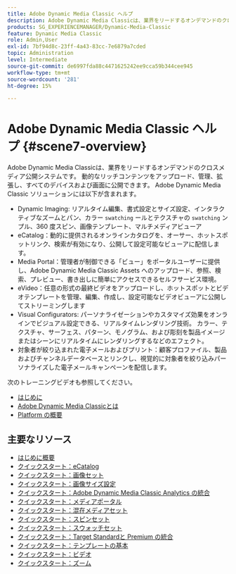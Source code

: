 ```yaml
---
title: Adobe Dynamic Media Classic ヘルプ
description: Adobe Dynamic Media Classicは、業界をリードするオンデマンドのクロスメディア公開システムです。 動的なリッチコンテンツをアップロード、管理、拡張し、すべてのデバイスおよび画面に公開できます。
products: SG_EXPERIENCEMANAGER/Dynamic-Media-Classic
feature: Dynamic Media Classic
role: Admin,User
exl-id: 7bf94d8c-23ff-4a43-83cc-7e6879a7cded
topic: Administration
level: Intermediate
source-git-commit: de6997fda88c4471625242ee9cca59b344cee945
workflow-type: tm+mt
source-wordcount: '281'
ht-degree: 15%

---
```


# Adobe Dynamic Media Classic ヘルプ {#scene7-overview}

Adobe Dynamic Media Classicは、業界をリードするオンデマンドのクロスメディア公開システムです。 動的なリッチコンテンツをアップロード、管理、拡張し、すべてのデバイスおよび画面に公開できます。 Adobe Dynamic Media Classic ソリューションには以下が含まれます。

* Dynamic Imaging: リアルタイム編集、書式設定とサイズ設定、インタラクティブなズームとパン、カラー `swatching` ールとテクスチャの `swatching` ンプル、360 度スピン、画像テンプレート、マルチメディアビューア
* eCatalog：動的に提供されるオンラインカタログを、オーサー、ホットスポットリンク、検索が有効になり、公開して設定可能なビューアに配信します。
* Media Portal：管理者が制御できる「ビュー」をポータルユーザーに提供し、Adobe Dynamic Media Classic Assets へのアップロード、参照、検索、プレビュー、書き出しに簡単にアクセスできるセルフサービス環境。
* eVideo：任意の形式の最終ビデオをアップロードし、ホットスポットとビデオテンプレートを管理、編集、作成し、設定可能なビデオビューアに公開してストリーミングします
* Visual Configurators: パーソナライゼーションやカスタマイズ効果をオンラインでビジュアル設定できる、リアルタイムレンダリング技術。 カラー、テクスチャ、サーフェス、パターン、モノグラム、および彫刻を製品イメージまたはシーンにリアルタイムにレンダリングするなどのエフェクト。
* 対象者が絞り込まれた電子メールおよびプリント：顧客プロファイル、製品およびチャンネルデータベースとリンクし、視覚的に対象者を絞り込みパーソナライズした電子メールキャンペーンを配信します。

次のトレーニングビデオも参照してください。

* [ はじめに ](https://s7d5.scene7.com/s7viewers/html5/VideoViewer.html?videoserverurl=https://s7d5.scene7.com/is/content/&emailurl=https://s7d5.scene7.com/s7/emailFriend&serverUrl=https://s7d5.scene7.com/is/image/&config=Scene7SharedAssets/Universal_HTML5_Video&contenturl=https://s7d5.scene7.com/skins/&asset=S7tutorials/570_Introduction_converted%20renamed_Getting%20Started-AVS)
* [Adobe Dynamic Media Classicとは ](https://s7d5.scene7.com/s7viewers/html5/VideoViewer.html?videoserverurl=https://s7d5.scene7.com/is/content/&emailurl=https://s7d5.scene7.com/s7/emailFriend&serverUrl=https://s7d5.scene7.com/is/image/&config=Scene7SharedAssets/Universal_HTML5_Video&contenturl=https://s7d5.scene7.com/skins/&asset=S7tutorials/577_What%20is%20Scene7_converted%20renamed_Getting%20Started-AVS)
* [Platform の概要 ](https://s7d5.scene7.com/s7viewers/html5/VideoViewer.html?videoserverurl=https://s7d5.scene7.com/is/content/&emailurl=https://s7d5.scene7.com/s7/emailFriend&serverUrl=https://s7d5.scene7.com/is/image/&config=Scene7SharedAssets/Universal_HTML5_Video&contenturl=https://s7d5.scene7.com/skins/&asset=S7tutorials/572_Platform%20Overview_converted%20renamed_Getting%20Started-AVS)

## 主要なリソース

* [はじめに概要](/help/using/dmc-platform-overview.md)
* [クイックスタート：eCatalog](/help/using/quick-start-ecatalog.md)
* [クイックスタート：画像セット](/help/using/quick-start-image-sets.md)
* [クイックスタート：画像サイズ設定](/help/using/quick-start-image-sizing.md)
* [クイックスタート：Adobe Dynamic Media Classic Analytics の統合](/help/using/quick-start-integrating-dmc-analytics.md)
* [クイックスタート：メディアポータル](/help/using/quick-start-media-portal-administration.md)
* [クイックスタート：混在メディアセット](/help/using/quick-start-mixed-media-sets.md)
* [クイックスタート：スピンセット](/help/using/quick-start-spin-sets.md)
* [クイックスタート：スウォッチセット](/help/using/quick-start-swatch-sets.md)
* [クイックスタート：Target Standardと Premium の統合](/help/using/quick-start-target-integration.md)
* [クイックスタート：テンプレートの基本](/help/using/quick-start-template-basics.md)
* [クイックスタート：ビデオ](/help/using/quick-start-video.md)
* [クイックスタート：ズーム](/help/using/quick-start-zoom.md)
